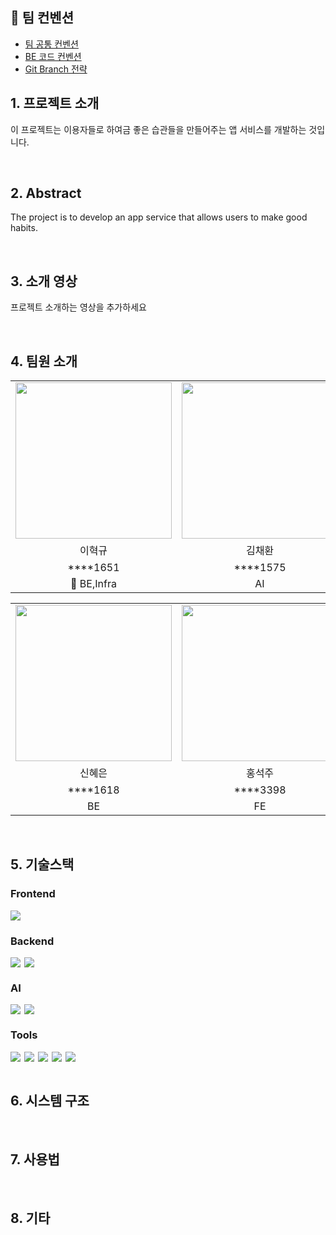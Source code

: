 ## 🎯 팀 컨벤션
- [팀 공통 컨벤션](https://github.com/kookmin-sw/capstone-2024-31/wiki/%EA%B3%B5%ED%86%B5-%EC%BB%A8%EB%B2%A4%EC%85%98-&-%EA%B0%9C%EB%B0%9C-%EC%A7%84%ED%96%89%EB%B0%A9%EC%8B%9D)  
- [BE 코드 컨벤션]()  
- [Git Branch 전략](https://github.com/kookmin-sw/capstone-2024-31/wiki/Git-Branch-%EC%A0%84%EB%9E%B5)  

## 1. 프로젝트 소개

이 프로젝트는 이용자들로 하여금 좋은 습관들을 만들어주는 앱 서비스를 개발하는 것입니다.

<br>

## 2. Abstract

The project is to develop an app service that allows users to make good habits.

<br>

## 3. 소개 영상

프로젝트 소개하는 영상을 추가하세요

<br>

## 4. 팀원 소개

<table>
    <tr align="center">
        <td><img src="" width="250"></td>
        <td><img src="" width="250"></td>
    </tr>
    <tr align="center">
        <td>이혁규</td>
        <td>김채환</td>
    </tr>
    <tr align="center">
        <td>****1651</td>
        <td>****1575</td>
    </tr>
    <tr align="center">
        <td>👑 BE,Infra</td>
        <td>AI</td>
    </tr>
</table>

<table>
    <tr align="center">
        <td><img src="" width="250"></td>
        <td><img src="" width="250"></td>
    </tr>
    <tr align="center">
        <td>신혜은</td>
        <td>홍석주</td>
    </tr>
    <tr align="center">
        <td>****1618</td>
        <td>****3398</td>
    </tr>
    <tr align="center">
        <td>BE</td>
        <td>FE</td>
    </tr>
</table>

<br>

## 5. 기술스택

### Frontend

<div style="display: flex; gap: 6px;">
    <img src="https://img.shields.io/badge/Flutter-02569B?style=for-the-badge&logo=flutter&logoColor=white"/>
</div>

### Backend

<div style="display: flex; gap: 6px;">
    <img src="https://img.shields.io/badge/spring-6DB33F?style=for-the-badge&logo=spring&logoColor=white">
    <img src="https://img.shields.io/badge/Java-ED8B00?style=for-the-badge&logo=openjdk&logoColor=white">
</div>

### AI

<div style="display: flex; gap: 6px;">
    <img src="https://img.shields.io/badge/python-F05032?style=for-the-badge&logo=python&logoColor=white">
    <img src="https://img.shields.io/badge/pytorch-232F3E?style=for-the-badge&logo=pytorch&logoColor=white"/>

</div>

### Tools

<div style="display: flex; gap: 6px;">
    <img src="https://img.shields.io/badge/git-F05032?style=for-the-badge&logo=git&logoColor=white">
    <img src="https://img.shields.io/badge/AMAZON AWS-232F3E?style=for-the-badge&logo=amazonaws&logoColor=white"/>
    <img src="https://img.shields.io/badge/slack-4A154B?style=for-the-badge&logo=slack&logoColor=white">
    <img src="https://img.shields.io/badge/Confluence-FF6C37?style=for-the-badge&logo=Postman&logoColor=white"/>
    <img src="https://img.shields.io/badge/Notion-000000?style=for-the-badge&logo=notion&logoColor=white"/>
</div>


<br>

## 6. 시스템 구조

<br>

## 7. 사용법

<br>

## 8. 기타

<br>
